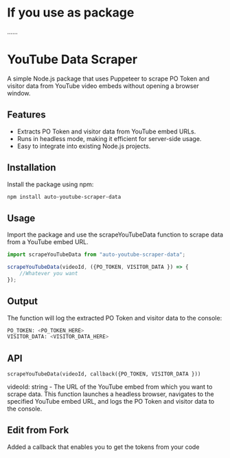 # If you use as package

......

# YouTube Data Scraper

A simple Node.js package that uses Puppeteer to scrape PO Token and visitor data from YouTube video embeds without opening a browser window.

## Features

- Extracts PO Token and visitor data from YouTube embed URLs.
- Runs in headless mode, making it efficient for server-side usage.
- Easy to integrate into existing Node.js projects.

## Installation

Install the package using npm:

```bash
npm install auto-youtube-scraper-data
```

## Usage

Import the package and use the scrapeYouTubeData function to scrape data from a YouTube embed URL.

```javascript
import scrapeYouTubeData from "auto-youtube-scraper-data";

scrapeYouTubeData(videoId, ({PO_TOKEN, VISITOR_DATA }) => {
    //Whatever you want
});
```

## Output

The function will log the extracted PO Token and visitor data to the console:

```bash
PO_TOKEN: <PO_TOKEN_HERE>
VISITOR_DATA: <VISITOR_DATA_HERE>
```

## API

`scrapeYouTubeData(videoId, callback({PO_TOKEN, VISITOR_DATA }))`

videoId: string - The URL of the YouTube embed from which you want to scrape data.
This function launches a headless browser, navigates to the specified YouTube embed URL, and logs the PO Token and visitor data to the console.



## Edit from Fork

Added a callback that enables you to get the tokens from your code